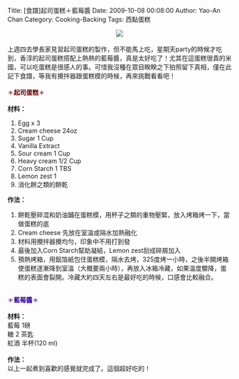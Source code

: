 Title: [食譜]起司蛋糕＋藍莓醬
Date: 2009-10-08 00:08:00
Author: Yao-An Chan
Category: Cooking-Backing
Tags: 西點蛋糕


<div class='post'>
<div style="text-align: center;"><img src="http://lh5.ggpht.com/_mvtDPM7iODU/Ss5cPbW9efI/AAAAAAAAE5Q/QmFTN-I-WpM/s400/DSC00512.JPG" /><br /></div><br />上週四去學長家見習起司蛋糕的製作，但不能馬上吃，星期天party的時候才吃到，香淳的起司蛋糕搭配上熱熱的藍莓醬，真是太好吃了！尤其在這蛋糕很貴的米國，可以吃蛋糕是很感人的事。可惜我沒種在眾目睽睽之下拍照留下真相，僅在此記下食譜，等我有攪拌器跟蛋糕模的時候，再來挑戰看看吧！<br /><br /><span style="color: rgb(102, 0, 0);">＊</span><span style="font-weight: bold; color: rgb(102, 0, 0);">起司蛋糕</span><span style="color: rgb(102, 0, 0);">＊</span><br /><br /><span style="font-weight: bold;">材料：</span><br /><ol><li>Egg x 3</li><li>Cream cheese 24oz</li><li>Sugar 1  Cup</li><li>Vanilla Extract<br /></li><li>Sour cream 1 Cup</li><li>Heavy cream 1/2 Cup</li><li>Corn Starch 1 TBS</li><li>Lemon zest 1</li><li>消化餅之類的餅乾<br /></li></ol><span style="font-weight: bold;">作法：<br /></span><ol><li>餅乾壓碎混和奶油鋪在蛋糕模，用杯子之類的重物壓緊，放入烤箱烤一下，當做蛋糕的底</li><li>Cream cheese 先放在室溫或隔水加熱融化</li><li>材料用攪拌器攪均勻，印象中不用打到發<br /></li><li>最後加入Corn Starch幫助凝結，Lemon zest刮成碎屑加入</li><li>預熱烤箱，用鋁箔紙包住蛋糕模，隔水去烤，325度烤一小時，之後半開烤箱使蛋糕逐漸降到室溫（大概要兩小時），再放入冰箱冷藏，如果溫度驟降，蛋糕的表面會裂開。冷藏大約四天左右是最好吃的時候，口感會比較融合。<br /></li></ol><span style="font-weight: bold;"><br /></span><span style="color: rgb(51, 0, 153);">＊</span><span style="font-weight: bold; color: rgb(51, 0, 153);">藍莓醬</span><span style="color: rgb(51, 0, 153);">＊</span><br /><br /><span style="font-weight: bold;">材料：</span><br />藍莓 1磅<br />糖 2 茶匙<br />紅酒 半杯(120 ml)<br /><br /><span style="font-weight: bold;">作法：</span><br />以上一起煮到喜歡的感覺就完成了。這個超好吃的！</div>
